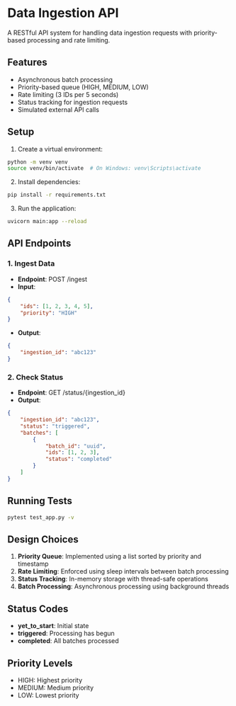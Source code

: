 # Data Ingestion API

A RESTful API system for handling data ingestion requests with priority-based processing and rate limiting.

## Features

- Asynchronous batch processing
- Priority-based queue (HIGH, MEDIUM, LOW)
- Rate limiting (3 IDs per 5 seconds)
- Status tracking for ingestion requests
- Simulated external API calls

## Setup

1. Create a virtual environment:
```bash
python -m venv venv
source venv/bin/activate  # On Windows: venv\Scripts\activate
```

2. Install dependencies:
```bash
pip install -r requirements.txt
```

3. Run the application:
```bash
uvicorn main:app --reload
```

## API Endpoints

### 1. Ingest Data
- **Endpoint**: POST /ingest
- **Input**:
```json
{
    "ids": [1, 2, 3, 4, 5],
    "priority": "HIGH"
}
```
- **Output**:
```json
{
    "ingestion_id": "abc123"
}
```

### 2. Check Status
- **Endpoint**: GET /status/{ingestion_id}
- **Output**:
```json
{
    "ingestion_id": "abc123",
    "status": "triggered",
    "batches": [
        {
            "batch_id": "uuid",
            "ids": [1, 2, 3],
            "status": "completed"
        }
    ]
}
```

## Running Tests

```bash
pytest test_app.py -v
```

## Design Choices

1. **Priority Queue**: Implemented using a list sorted by priority and timestamp
2. **Rate Limiting**: Enforced using sleep intervals between batch processing
3. **Status Tracking**: In-memory storage with thread-safe operations
4. **Batch Processing**: Asynchronous processing using background threads

## Status Codes

- **yet_to_start**: Initial state
- **triggered**: Processing has begun
- **completed**: All batches processed

## Priority Levels

- HIGH: Highest priority
- MEDIUM: Medium priority
- LOW: Lowest priority 